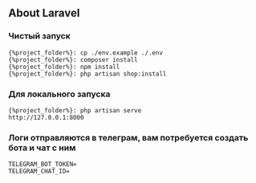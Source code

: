## About Laravel

### Чистый запуск
```
{%project_folder%}: cp ./env.example ./.env
{%project_folder%}: composer install
{%project_folder%}: npm install
{%project_folder%}: php artisan shop:install
```

### Для локального запуска
```
{%project_folder%}: php artisan serve
http://127.0.0.1:8000
```

### Логи отправляются в телеграм, вам потребуется создать бота и чат с ним
```
TELEGRAM_BOT_TOKEN=
TELEGRAM_CHAT_ID=
```
